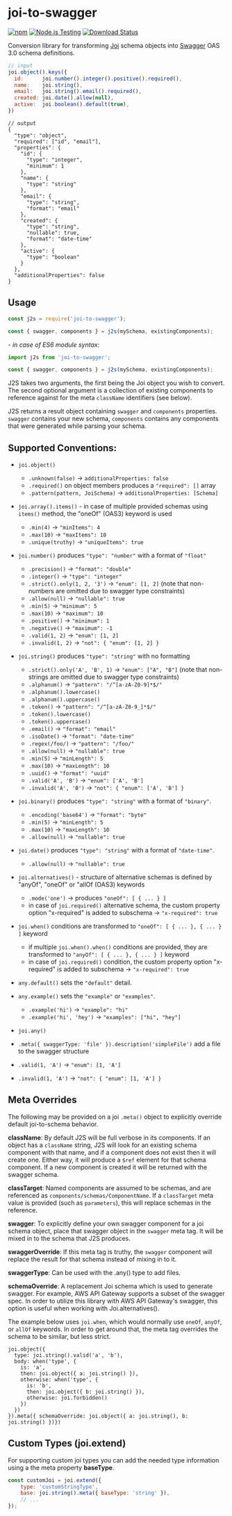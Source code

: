 joi-to-swagger
==============

[![npm](https://img.shields.io/npm/v/joi-to-swagger.svg?logo=npm)](https://www.npmjs.com/package/joi-to-swagger)
[![Node.js Testing](https://github.com/Twipped/joi-to-swagger/actions/workflows/tests.yaml/badge.svg)](https://github.com/Twipped/joi-to-swagger/actions/workflows/tests.yaml)
[![Download Status](https://img.shields.io/npm/dm/joi-to-swagger.svg?style=flat-square)](https://www.npmjs.com/package/joi-to-swagger)

Conversion library for transforming [Joi](http://npm.im/joi) schema objects into [Swagger](http://swagger.io) OAS 3.0 schema definitions.

```js
// input
joi.object().keys({
  id:      joi.number().integer().positive().required(),
  name:    joi.string(),
  email:   joi.string().email().required(),
  created: joi.date().allow(null),
  active:  joi.boolean().default(true),
})
```

```json5
// output
{
  "type": "object",
  "required": ["id", "email"],
  "properties": {
    "id": {
      "type": "integer",
      "minimum": 1
    },
    "name": {
      "type": "string"
    },
    "email": {
      "type": "string",
      "format": "email"
    },
    "created": {
      "type": "string",
      "nullable": true,
      "format": "date-time"
    },
    "active": {
      "type": "boolean"
    }
  },
  "additionalProperties": false
}
```

## Usage

```js
const j2s = require('joi-to-swagger');

const { swagger, components } = j2s(mySchema, existingComponents);
```

_- in case of ES6 module syntax:_
```js
import j2s from 'joi-to-swagger';

const { swagger, components } = j2s(mySchema, existingComponents);
```

J2S takes two arguments, the first being the Joi object you wish to convert. The second optional argument is a collection of existing components to reference against for the meta `className` identifiers (see below).

J2S returns a result object containing `swagger` and `components` properties. `swagger` contains your new schema, `components` contains any components that were generated while parsing your schema.

## Supported Conventions:

- `joi.object()`
  - `.unknown(false)` -> `additionalProperties: false`
  - `.required()` on object members produces a `"required": []` array
  - `.pattern(pattern, JoiSchema)` -> `additionalProperties: [Schema]`

- `joi.array().items()` - in case of multiple provided schemas using `items()` method, the "oneOf" (OAS3) keyword is used
  - `.min(4)` -> `"minItems": 4`
  - `.max(10)` -> `"maxItems": 10`
  - `.unique(truthy)` -> `"uniqueItems": true`

- `joi.number()` produces `"type": "number"` with a format of `"float"`
  - `.precision()` -> `"format": "double"`
  - `.integer()` -> `"type": "integer"`
  - `.strict().only(1, 2, '3')` -> `"enum": [1, 2]` (note that non-numbers are omitted due to swagger type constraints)
  - `.allow(null)` -> `"nullable": true`
  - `.min(5)` -> `"minimum": 5`
  - `.max(10)` -> `"maximum": 10`
  - `.positive()` -> `"minimum": 1`
  - `.negative()` -> `"maximum": -1`
  - `.valid(1, 2)` -> `"enum": [1, 2]`
  - `.invalid(1, 2)` -> `"not": { "enum": [1, 2] }`

- `joi.string()` produces `"type": "string"` with no formatting
  - `.strict().only('A', 'B', 1)` -> `"enum": ["A", "B"]` (note that non-strings are omitted due to swagger type constraints)
  - `.alphanum()` -> `"pattern": "/^[a-zA-Z0-9]*$/"`
  - `.alphanum().lowercase()`
  - `.alphanum().uppercase()`
  - `.token()` -> `"pattern": "/^[a-zA-Z0-9_]*$/"`
  - `.token().lowercase()`
  - `.token().uppercase()`
  - `.email()` -> `"format": "email"`
  - `.isoDate()` -> `"format": "date-time"`
  - `.regex(/foo/)` -> `"pattern": "/foo/"`
  - `.allow(null)` -> `"nullable": true`
  - `.min(5)` -> `"minLength": 5`
  - `.max(10)` -> `"maxLength": 10`
  - `.uuid()` -> `"format": "uuid"`
  - `.valid('A', 'B')` -> `"enum": ['A', 'B']`
  - `.invalid('A', 'B')` -> `"not": { "enum": ['A', 'B'] }`

- `joi.binary()` produces `"type": "string"` with a format of `"binary"`.
  - `.encoding('base64')` -> `"format": "byte"`
  - `.min(5)` -> `"minLength": 5`
  - `.max(10)` -> `"maxLength": 10`
  - `.allow(null)` -> `"nullable": true`

- `joi.date()` produces `"type": "string"` with a format of `"date-time"`.
  - `.allow(null)` -> `"nullable": true`

- `joi.alternatives()` - structure of alternative schemas is defined by "anyOf", "oneOf" or "allOf (OAS3) keywords
  - `.mode('one')` -> produces `"oneOf": [ { ... } ]`
  - in case of `joi.required()` alternative schema, the custom property option "x-required" is added to subschema -> `"x-required": true`

- `joi.when()` conditions are transformed to `"oneOf": [ { ... }, { ... } ]` keyword
  - if multiple `joi.when().when()` conditions are provided, they are transformed to `"anyOf": [ { ... }, { ... } ]` keyword
  - in case of `joi.required()` condition, the custom property option "x-required" is added to subschema -> `"x-required": true`

- `any.default()` sets the `"default"` detail.

- `any.example()` sets the `"example"` or `"examples"`.
  - `.example('hi')` -> `"example": "hi"`
  - `.example('hi', 'hey')` -> `"examples": ["hi", "hey"]`

- `joi.any()`
- `.meta({ swaggerType: 'file' }).description('simpleFile')` add a file to the swagger structure
- `.valid(1, 'A')` -> `"enum": [1, 'A']`
- `.invalid(1, 'A')` -> `"not": { "enum": [1, 'A'] }`

## Meta Overrides

The following may be provided on a joi `.meta()` object to explicitly override default joi-to-schema behavior.

**className**: By default J2S will be full verbose in its components. If an object has a `className` string, J2S will look for an existing schema component with that name, and if a component does not exist then it will create one. Either way, it will produce a `$ref` element for that schema component. If a new component is created it will be returned with the swagger schema.

**classTarget**: Named components are assumed to be schemas, and are referenced as `components/schemas/ComponentName`. If a `classTarget` meta value is provided (such as `parameters`), this will replace schemas in the reference.

**swagger**: To explicitly define your own swagger component for a joi schema object, place that swagger object in the `swagger` meta tag. It will be mixed in to the schema that J2S produces.

**swaggerOverride**: If this meta tag is truthy, the `swagger` component will replace the result for that schema instead of mixing in to it.

**swaggerType**: Can be used with the .any() type to add files.

**schemaOverride**: A replacement Joi schema which is used to generate swagger. For example, AWS API Gateway supports a subset of the swagger spec. In order to utilize
this library with AWS API Gateway's swagger, this option is useful when working with Joi.alternatives().

The example below uses `joi.when`, which would normally use `oneOf`, `anyOf`, or `allOf` keywords. In order to get around that, the meta tag overrides the schema to be similar, but less strict.
```
joi.object({
  type: joi.string().valid('a', 'b'),
  body: when('type', {
    is: 'a',
    then: joi.object({ a: joi.string() }),
    otherwise: when('type', {
      is: 'b',
      then: joi.object({ b: joi.string() }),
      otherwise: joi.forbidden()
    })
  })
}).meta({ schemaOverride: joi.object({ a: joi.string(), b: joi.string() })})
```

## Custom Types (joi.extend)

For supporting custom joi types you can add the needed type information using a the meta property **baseType**.

```js
const customJoi = joi.extend({
    type: 'customStringType',
    base: joi.string().meta({ baseType: 'string' }),
    // ...
});
```
